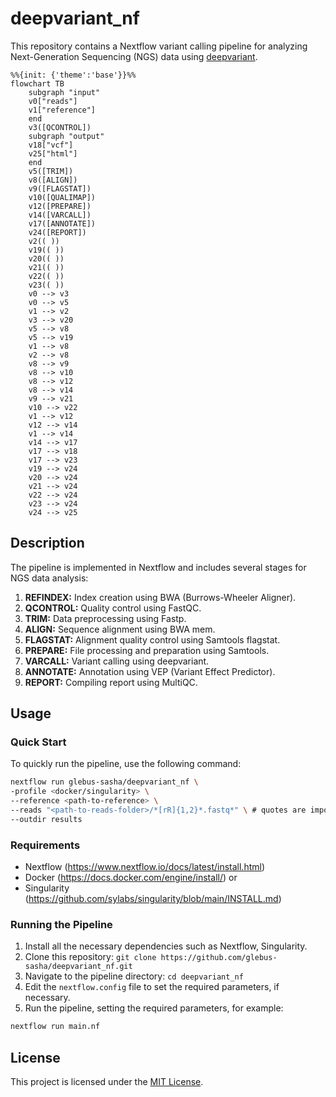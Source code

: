 # deepvariant_nf

This repository contains a Nextflow variant calling pipeline for analyzing Next-Generation Sequencing (NGS) data using [deepvariant](https://github.com/google/deepvariant).

```mermaid
%%{init: {'theme':'base'}}%%
flowchart TB
    subgraph "input"
    v0["reads"]
    v1["reference"]
    end
    v3([QCONTROL])
    subgraph "output"
    v18["vcf"]
    v25["html"]
    end
    v5([TRIM])
    v8([ALIGN])
    v9([FLAGSTAT])
    v10([QUALIMAP])
    v12([PREPARE])
    v14([VARCALL])
    v17([ANNOTATE])
    v24([REPORT])
    v2(( ))
    v19(( ))
    v20(( ))
    v21(( ))
    v22(( ))
    v23(( ))
    v0 --> v3
    v0 --> v5
    v1 --> v2
    v3 --> v20
    v5 --> v8
    v5 --> v19
    v1 --> v8
    v2 --> v8
    v8 --> v9
    v8 --> v10
    v8 --> v12
    v8 --> v14
    v9 --> v21
    v10 --> v22
    v1 --> v12
    v12 --> v14
    v1 --> v14
    v14 --> v17
    v17 --> v18
    v17 --> v23
    v19 --> v24
    v20 --> v24
    v21 --> v24
    v22 --> v24
    v23 --> v24
    v24 --> v25
```

## Description

The pipeline is implemented in Nextflow and includes several stages for NGS data analysis:

1. **REFINDEX:** Index creation using BWA (Burrows-Wheeler Aligner).
2. **QCONTROL:** Quality control using FastQC.
3. **TRIM:** Data preprocessing using Fastp.
4. **ALIGN:** Sequence alignment using BWA mem.
5. **FLAGSTAT:** Alignment quality control using Samtools flagstat.
6. **PREPARE:** File processing and preparation using Samtools.
7. **VARCALL:** Variant calling using deepvariant.
8. **ANNOTATE:** Annotation using VEP (Variant Effect Predictor).
9. **REPORT:** Compiling report using MultiQC.

## Usage

### Quick Start

To quickly run the pipeline, use the following command:

```bash
nextflow run glebus-sasha/deepvariant_nf \
-profile <docker/singularity> \
--reference <path-to-reference> \
--reads "<path-to-reads-folder>/*[rR]{1,2}*.fastq*" \ # quotes are important
--outdir results
```

### Requirements

- Nextflow (https://www.nextflow.io/docs/latest/install.html)
- Docker (https://docs.docker.com/engine/install/) or
- Singularity (https://github.com/sylabs/singularity/blob/main/INSTALL.md)

### Running the Pipeline

1. Install all the necessary dependencies such as Nextflow, Singularity.
3. Clone this repository: `git clone https://github.com/glebus-sasha/deepvariant_nf.git`
4. Navigate to the pipeline directory: `cd deepvariant_nf`
5. Edit the `nextflow.config` file to set the required parameters, if necessary.
6. Run the pipeline, setting the required parameters, for example:

```bash
nextflow run main.nf
```

## License

This project is licensed under the [MIT License](LICENSE).
